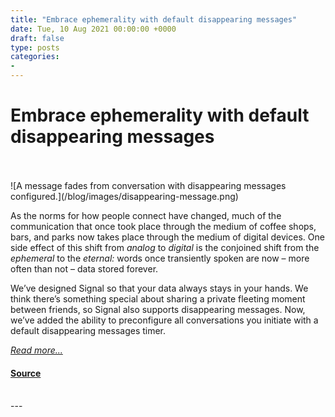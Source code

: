 ```yaml
---
title: "Embrace ephemerality with default disappearing messages"
date: Tue, 10 Aug 2021 00:00:00 +0000
draft: false
type: posts
categories: 
- 
---
```

# Embrace ephemerality with default disappearing messages

<br/>

<br/>
![A message fades from conversation with disappearing messages configured.](/blog/images/disappearing-message.png)

As the norms for how people connect have changed, much of the communication that once took place through the medium of coffee shops, bars, and parks now takes place through the medium of digital devices. One side effect of this shift from _analog_ to _digital_ is the conjoined shift from the _ephemeral_ to the _eternal:_ words once transiently spoken are now – more often than not – data stored forever.

We’ve designed Signal so that your data always stays in your hands. We think there’s something special about sharing a private fleeting moment between friends, so Signal also supports disappearing messages. Now, we’ve added the ability to preconfigure all conversations you initiate with a default disappearing messages timer.

[_Read more..._](https://signal.org/blog/disappearing-by-default/)

#### [Source](https://signal.org/blog/disappearing-by-default/)

<br/>
---
